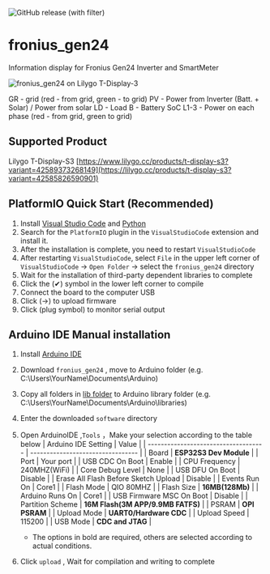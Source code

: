 ![GitHub release (with filter)](https://img.shields.io/github/v/release/pmajor021/fronius_gen24?color=%23008000)

# fronius_gen24
Information display for Fronius Gen24 Inverter and SmartMeter

![fronius_gen24 on Lilygo T-Display-3](https://github.com/user-attachments/assets/ace65480-dd41-408c-989c-845e8e2832ae)

GR - grid (red - from grid, green - to grid)
PV - Power from Inverter (Batt. + Solar) / Power from solar
LD - Load 
B - Battery SoC
L1-3 - Power on each phase (red - from grid, green to grid)

## Supported Product

Lilygo T-Display-S3
[https://www.lilygo.cc/products/t-display-s3?variant=42589373268149](https://lilygo.cc/products/t-display-s3?variant=42585826590901)

## PlatformIO Quick Start (Recommended)
1. Install [Visual Studio Code](https://code.visualstudio.com/) and [Python](https://www.python.org/)
2. Search for the `PlatformIO` plugin in the `VisualStudioCode` extension and install it.
3. After the installation is complete, you need to restart `VisualStudioCode`
4. After restarting `VisualStudioCode`, select `File` in the upper left corner of `VisualStudioCode` -> `Open Folder` -> select the `fronius_gen24` directory
5. Wait for the installation of third-party dependent libraries to complete
6. Click the (✔) symbol in the lower left corner to compile
7. Connect the board to the computer USB
8. Click (→) to upload firmware
9. Click (plug symbol) to monitor serial output


## Arduino IDE Manual installation

1. Install [Arduino IDE](https://www.arduino.cc/en/software)
2. Download `fronius_gen24` , move to Arduino folder (e.g. C:\Users\YourName\Documents\Arduino\)
3. Copy all folders in [lib folder](./lib/) to Arduino library folder (e.g. C:\Users\YourName\Documents\Arduino\libraries)
4. Enter the downloaded `software` directory
5. Open ArduinoIDE ,`Tools` ，Make your selection according to the table below
    | Arduino IDE Setting                  | Value                             |
    | ------------------------------------ | --------------------------------- |
    | Board                                | **ESP32S3 Dev Module**            |
    | Port                                 | Your port                         |
    | USB CDC On Boot                      | Enable                            |
    | CPU Frequency                        | 240MHZ(WiFi)                      |
    | Core Debug Level                     | None                              |
    | USB DFU On Boot                      | Disable                           |
    | Erase All Flash Before Sketch Upload | Disable                           |
    | Events Run On                        | Core1                             |
    | Flash Mode                           | QIO 80MHZ                         |
    | Flash Size                           | **16MB(128Mb)**                   |
    | Arduino Runs On                      | Core1                             |
    | USB Firmware MSC On Boot             | Disable                           |
    | Partition Scheme                     | **16M Flash(3M APP/9.9MB FATFS)** |
    | PSRAM                                | **OPI PSRAM**                     |
    | Upload Mode                          | **UART0/Hardware CDC**            |
    | Upload Speed                         | 115200                            |
    | USB Mode                             | **CDC and JTAG**                  |
    * The options in bold are required, others are selected according to actual conditions.

6. Click `upload` , Wait for compilation and writing to complete

